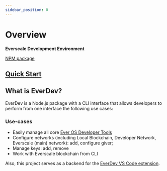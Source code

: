 ```yaml
---
sidebar_position: 0
---
```


# Overview

**Everscale Development Environment**

[NPM package](https://www.npmjs.com/package/everdev)

## [Quick Start](guides/quick-start.md)

## What is EverDev?

EverDev is a Node.js package with a CLI interface that allows developers to perform from one interface the following use cases: 

### Use-cases

* Easily manage all core [Ever OS Developer Tools](../../../arch/00-ever-os.md)
* Configure networks (including Local Blockchain, Developer Network, Everscale (main) network): add, configure giver;
* Manage keys: add, remove
* Work with Everscale blockchain from CLI

Also, this project serves as a backend for the [EverDev VS Code extension](https://github.com/tonlabs/everdev-vscode).
